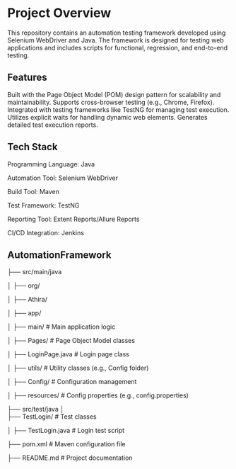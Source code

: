 # Project Overview

This repository contains an automation testing framework developed using Selenium WebDriver and Java. 
The framework is designed for testing web applications and includes scripts for functional, regression, and end-to-end testing.

## Features
Built with the Page Object Model (POM) design pattern for scalability and maintainability.
Supports cross-browser testing (e.g., Chrome, Firefox).
Integrated with testing frameworks like TestNG for managing test execution.
Utilizes explicit waits for handling dynamic web elements.
Generates detailed test execution reports.

## Tech Stack
Programming Language: Java

Automation Tool: Selenium WebDriver

Build Tool: Maven

Test Framework: TestNG

Reporting Tool: Extent Reports/Allure Reports

CI/CD Integration: Jenkins 


## AutomationFramework

├── src/main/java

│   ├── org/

│       ├── Athira/

│           ├── app/

│               ├── main/                               # Main application logic

│               ├── Pages/                             # Page Object Model classes

│                   ├── LoginPage.java                # Login page class

│               ├── utils/                           # Utility classes (e.g., Config folder)

│                   ├── Config/                     # Configuration management

│               ├── resources/                     # Config properties (e.g., config.properties)

├── src/test/java
│   
├── TestLogin/                       # Test classes

│       ├── TestLogin.java               # Login test script

├── pom.xml                              # Maven configuration file

├── README.md                            # Project documentation
